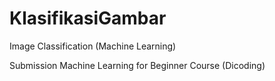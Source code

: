 # KlasifikasiGambar
Image Classification (Machine Learning)

Submission Machine Learning for Beginner Course (Dicoding)
